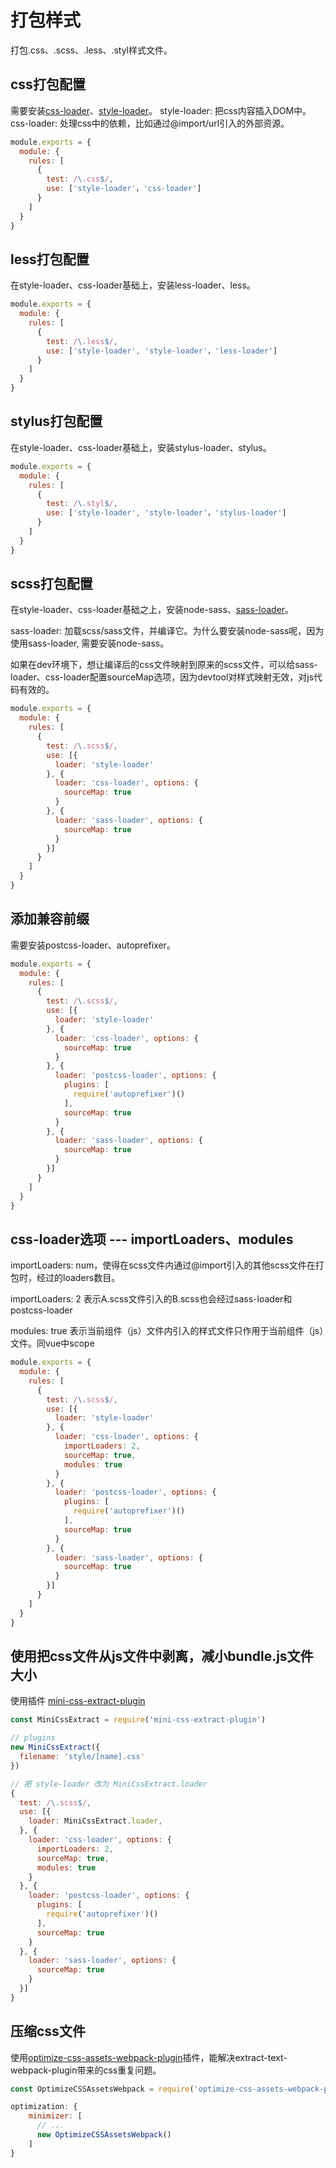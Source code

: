 # 打包样式

打包.css、.scss、.less、.styl样式文件。

## css打包配置

需要安装[css-loader](https://webpack.js.org/loaders/css-loader/)、[style-loader](https://webpack.js.org/loaders/style-loader/)。
style-loader: 把css内容插入DOM中。
css-loader: 处理css中的依赖，比如通过@import/url引入的外部资源。

``` js
module.exports = {
  module: {
    rules: [
      {
        test: /\.css$/,
        use: ['style-loader'，'css-loader']
      }
    ]
  }
}

```

## less打包配置

在style-loader、css-loader基础上，安装less-loader、less。

```js
module.exports = {
  module: {
    rules: [
      {
        test: /\.less$/,
        use: ['style-loader', 'style-loader'，'less-loader']
      }
    ]
  }
}

```

## stylus打包配置

在style-loader、css-loader基础上，安装stylus-loader、stylus。

``` js
module.exports = {
  module: {
    rules: [
      {
        test: /\.styl$/,
        use: ['style-loader', 'style-loader'，'stylus-loader']
      }
    ]
  }
}

```


## scss打包配置

在style-loader、css-loader基础之上，安装node-sass、[sass-loader](https://webpack.js.org/loaders/sass-loader/)。

sass-loader: 加载scss/sass文件，并编译它。为什么要安装node-sass呢，因为使用sass-loader, 需要安装node-sass。

如果在dev环境下，想让编译后的css文件映射到原来的scss文件，可以给sass-loader、css-loader配置sourceMap选项，因为devtool对样式映射无效，对js代码有效的。

``` js
module.exports = {
  module: {
    rules: [
      {
        test: /\.scss$/,
        use: [{
          loader: 'style-loader'
        }, {
          loader: 'css-loader', options: {
            sourceMap: true
          }
        }, {
          loader: 'sass-loader', options: {
            sourceMap: true
          }
        }]
      }
    ]
  }
}

```

## 添加兼容前缀

需要安装postcss-loader、autoprefixer。

``` js
module.exports = {
  module: {
    rules: [
      {
        test: /\.scss$/,
        use: [{
          loader: 'style-loader'
        }, {
          loader: 'css-loader', options: {
            sourceMap: true
          }
        }, {
          loader: 'postcss-loader', options: {
            plugins: [
              require('autoprefixer')()
            ],
            sourceMap: true
          }
        }, {
          loader: 'sass-loader', options: {
            sourceMap: true
          }
        }]
      }
    ]
  }
}

```

## css-loader选项 --- importLoaders、modules

importLoaders: num，使得在scss文件内通过@import引入的其他scss文件在打包时，经过的loaders数目。

importLoaders: 2 表示A.scss文件引入的B.scss也会经过sass-loader和postcss-loader

modules: true 表示当前组件（js）文件内引入的样式文件只作用于当前组件（js）文件。同vue中scope

``` js
module.exports = {
  module: {
    rules: [
      {
        test: /\.scss$/,
        use: [{
          loader: 'style-loader'
        }, {
          loader: 'css-loader', options: {
            importLoaders: 2,
            sourceMap: true,
            modules: true
          }
        }, {
          loader: 'postcss-loader', options: {
            plugins: [
              require('autoprefixer')()
            ],
            sourceMap: true
          }
        }, {
          loader: 'sass-loader', options: {
            sourceMap: true
          }
        }]
      }
    ]
  }
}

```

## 使用把css文件从js文件中剥离，减小bundle.js文件大小

使用插件 [mini-css-extract-plugin](https://webpack.js.org/plugins/mini-css-extract-plugin/)

``` js
const MiniCssExtract = require('mini-css-extract-plugin')

// plugins
new MiniCssExtract({
  filename: 'style/[name].css'
})

// 把 style-loader 改为 MiniCssExtract.loader
{
  test: /\.scss$/,
  use: [{
    loader: MiniCssExtract.loader,
  }, {
    loader: 'css-loader', options: {
      importLoaders: 2,
      sourceMap: true,
      modules: true
    }
  }, {
    loader: 'postcss-loader', options: {
      plugins: [
        require('autoprefixer')()
      ],
      sourceMap: true
    }
  }, {
    loader: 'sass-loader', options: {
      sourceMap: true
    }
  }]
}

```

## 压缩css文件

使用[optimize-css-assets-webpack-plugin](https://github.com/NMFR/optimize-css-assets-webpack-plugin)插件，能解决extract-text-webpack-plugin带来的css重复问题。

``` js
const OptimizeCSSAssetsWebpack = require('optimize-css-assets-webpack-plugin')

optimization: {
    minimizer: [
      // ...
      new OptimizeCSSAssetsWebpack()
    ]
}

```
